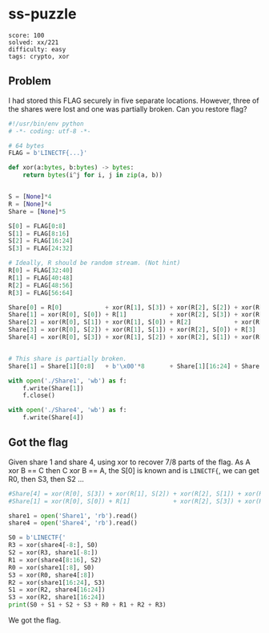 # ss-puzzle

```
score: 100
solved: xx/221
difficulty: easy
tags: crypto, xor
```

## Problem

I had stored this FLAG securely in five separate locations. However, three of the shares were lost and one was partially broken. Can you restore flag?

```py
#!/usr/bin/env python
# -*- coding: utf-8 -*-

# 64 bytes
FLAG = b'LINECTF{...}'

def xor(a:bytes, b:bytes) -> bytes:
    return bytes(i^j for i, j in zip(a, b))


S = [None]*4
R = [None]*4
Share = [None]*5

S[0] = FLAG[0:8]
S[1] = FLAG[8:16]
S[2] = FLAG[16:24]
S[3] = FLAG[24:32]

# Ideally, R should be random stream. (Not hint)
R[0] = FLAG[32:40]
R[1] = FLAG[40:48]
R[2] = FLAG[48:56]
R[3] = FLAG[56:64]

Share[0] = R[0]            + xor(R[1], S[3]) + xor(R[2], S[2]) + xor(R[3],S[1])
Share[1] = xor(R[0], S[0]) + R[1]            + xor(R[2], S[3]) + xor(R[3],S[2])
Share[2] = xor(R[0], S[1]) + xor(R[1], S[0]) + R[2]            + xor(R[3],S[3])
Share[3] = xor(R[0], S[2]) + xor(R[1], S[1]) + xor(R[2], S[0]) + R[3]
Share[4] = xor(R[0], S[3]) + xor(R[1], S[2]) + xor(R[2], S[1]) + xor(R[3],S[0])


# This share is partially broken.
Share[1] = Share[1][0:8]   + b'\x00'*8       + Share[1][16:24] + Share[1][24:32]

with open('./Share1', 'wb') as f:
    f.write(Share[1])
    f.close()

with open('./Share4', 'wb') as f:
    f.write(Share[4])
```

## Got the flag

Given share 1 and share 4, using xor to recover 7/8 parts of the flag. As A xor B == C then
C xor B == A, the S[0] is known and is `LINECTF{`, we can get R0, then S3, then S2 ...

```py
#Share[4] = xor(R[0], S[3]) + xor(R[1], S[2]) + xor(R[2], S[1]) + xor(R[3],S[0])
#Share[1] = xor(R[0], S[0]) + R[1]            + xor(R[2], S[3]) + xor(R[3],S[2])

share1 = open('Share1', 'rb').read()
share4 = open('Share4', 'rb').read()

S0 = b'LINECTF{'
R3 = xor(share4[-8:], S0)
S2 = xor(R3, share1[-8:])
R1 = xor(share4[8:16], S2)
R0 = xor(share1[:8], S0)
S3 = xor(R0, share4[:8])
R2 = xor(share1[16:24], S3)
S1 = xor(R2, share4[16:24])
S3 = xor(R2, share1[16:24])
print(S0 + S1 + S2 + S3 + R0 + R1 + R2 + R3)
```

We got the flag.

